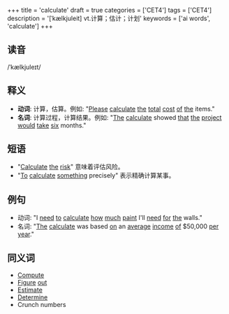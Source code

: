 +++
title = 'calculate'
draft = true
categories = ['CET4']
tags = ['CET4']
description = '[ˈkælkjuleit] vt.计算；估计；计划'
keywords = ['ai words', 'calculate']
+++

## 读音
/ˈkælkjuleɪt/

## 释义
- **动词**: 计算，估算。例如: "[Please](/zh/post/please/) [calculate](/zh/post/calculate/) [the](/zh/post/the/) [total](/zh/post/total/) [cost](/zh/post/cost/) [of](/zh/post/of/) [the](/zh/post/the/) items."
- **名词**: 计算过程，计算结果。例如: "[The](/zh/post/the/) [calculate](/zh/post/calculate/) showed [that](/zh/post/that/) [the](/zh/post/the/) [project](/zh/post/project/) [would](/zh/post/would/) [take](/zh/post/take/) [six](/zh/post/six/) months."

## 短语
- "[Calculate](/zh/post/calculate/) [the](/zh/post/the/) [risk](/zh/post/risk/)" 意味着评估风险。
- "[To](/zh/post/to/) [calculate](/zh/post/calculate/) [something](/zh/post/something/) precisely" 表示精确计算某事。

## 例句
- 动词: "I [need](/zh/post/need/) [to](/zh/post/to/) [calculate](/zh/post/calculate/) [how](/zh/post/how/) [much](/zh/post/much/) [paint](/zh/post/paint/) I'll [need](/zh/post/need/) [for](/zh/post/for/) [the](/zh/post/the/) walls."
- 名词: "[The](/zh/post/the/) [calculate](/zh/post/calculate/) was based [on](/zh/post/on/) an [average](/zh/post/average/) [income](/zh/post/income/) [of](/zh/post/of/) $50,000 [per](/zh/post/per/) [year](/zh/post/year/)."

## 同义词
- [Compute](/zh/post/compute/)
- [Figure](/zh/post/figure/) [out](/zh/post/out/)
- [Estimate](/zh/post/estimate/)
- [Determine](/zh/post/determine/)
- Crunch numbers

